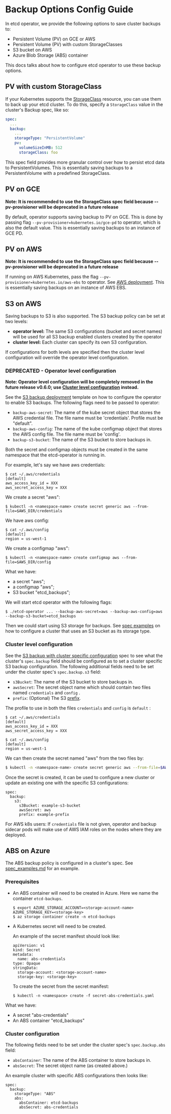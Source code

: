 # Backup Options Config Guide

In etcd operator, we provide the following options to save cluster backups to:
- Persistent Volume (PV) on GCE or AWS
- Persistent Volume (PV) with custom StorageClasses
- S3 bucket on AWS
- Azure Blob Storage (ABS) container

This docs talks about how to configure etcd operator to use these backup options.

## PV with custom StorageClass

If your Kubernetes supports the [StorageClass](https://kubernetes.io/docs/concepts/storage/persistent-volumes/#storageclasses) resource, you can use them to back up your etcd cluster. To do this, specify a `StorageClass` value in the cluster's Backup spec, like so:

```yaml
spec:
  ...
  backup:
    ...
    storageType: "PersistentVolume"
    pv:
      volumeSizeInMB: 512
      storageClass: foo
```

This spec field provides more granular control over how to persist etcd data to PersistentVolumes. This is essentially saving backups to a PersistentVolume with a predefined StorageClass.

## PV on GCE

**Note: It is recommended to use the StorageClass spec field because --pv-provisioner will be deprecated in a future release**

By default, operator supports saving backup to PV on GCE.
This is done by passing flag `--pv-provisioner=kubernetes.io/gce-pd` to operator, which is also the default value.
This is essentially saving backups to an instance of GCE PD.

## PV on AWS

**Note: It is recommended to use the StorageClass spec field because --pv-provisioner will be deprecated in a future release**

If running on AWS Kubernetes, pass the flag `--pv-provisioner=kubernetes.io/aws-ebs` to operator.
See [AWS deployment](../../example/deployment-aws.yaml).
This is essentially saving backups on an instance of AWS EBS.

## S3 on AWS

Saving backups to S3 is also supported. The S3 backup policy can be set at two levels:
- **operator level:** The same S3 configurations (bucket and secret names) will be used for all S3 backup enabled clusters created by the operator
- **cluster level:** Each cluster can specify its own S3 configuration.

If configurations for both levels are specified then the cluster level configuration will override the operator level configuration.

### DEPRECATED - Operator level configuration 

**Note: Operator level configuration will be completely removed in the future release v0.6.0; use [Cluster level configuration](#cluster-level-configuration) instead.**

See the [S3 backup deployment](../../example/deployment-s3-backup.yaml.template) template on how to configure the operator to enable S3 backups. The following flags need to be passed to operator:
- `backup-aws-secret`: The name of the kube secret object that stores the AWS credential file. The file name must be 'credentials'.
Profile must be "default".
- `backup-aws-config`: The name of the kube configmap object that stores the AWS config file. The file name must be 'config'.
- `backup-s3-bucket`: The name of the S3 bucket to store backups in.

Both the secret and configmap objects must be created in the same namespace that the etcd-operator is running in.

For example, let's say we have aws credentials:
```
$ cat ~/.aws/credentials
[default]
aws_access_key_id = XXX
aws_secret_access_key = XXX
```

We create a secret "aws":
```
$ kubectl -n <namespace-name> create secret generic aws --from-file=$AWS_DIR/credentials
```

We have aws config:
```
$ cat ~/.aws/config
[default]
region = us-west-1
```

We create a configmap "aws":
```
$ kubectl -n <namespace-name> create configmap aws --from-file=$AWS_DIR/config
```

What we have:
- a secret "aws";
- a configmap "aws";
- S3 bucket "etcd_backups";

We will start etcd operator with the following flags:
```
$ ./etcd-operator ... --backup-aws-secret=aws --backup-aws-config=aws --backup-s3-bucket=etcd_backups
```
Then we could start using S3 storage for backups. See [spec examples](spec_examples.md#three-members-cluster-with-s3-backup) on how to configure a cluster that uses an S3 bucket as its storage type.

### Cluster level configuration

See the [S3 backup with cluster specific configuration](https://github.com/coreos/etcd-operator/blob/master/doc/user/spec_examples.md#s3-backup-and-cluster-specific-s3-configuration) spec to see what the cluster's `spec.backup` field should be configured as to set a cluster specific S3 backup configuration. The following additional fields need to be set under the cluster spec's `spec.backup.s3` field:
- `s3Bucket`: The name of the S3 bucket to store backups in.
- `awsSecret`: The secret object name which should contain two files named `credentials` and `config` .
- `prefix`: (Optional) The S3 [prefix](http://docs.aws.amazon.com/AmazonS3/latest/dev/ListingKeysHierarchy.html).

The profile to use in both the files `credentials` and `config` is `default` :
```
$ cat ~/.aws/credentials
[default]
aws_access_key_id = XXX
aws_secret_access_key = XXX

$ cat ~/.aws/config
[default]
region = us-west-1
```

We can then create the secret named "aws" from the two files by:
```bash
$ kubectl -n <namespace-name> create secret generic aws --from-file=$AWS_DIR/credentials --from-file=$AWS_DIR/config
```

Once the secret is created, it can be used to configure a new cluster or update an existing one with the specific S3 configurations:
```
spec:
  backup:
    s3:
      s3Bucket: example-s3-bucket
      awsSecret: aws
      prefix: example-prefix
```

For AWS k8s users: If `credentials` file is not given,
operator and backup sidecar pods will make use of AWS IAM roles on the nodes where they are deployed.

## ABS on Azure

The ABS backup policy is configured in a cluster's spec.  See [spec_examples.md](spec_examples.md#three-member-cluster-with-abs-backup) for an example.

### Prerequisites

  * An ABS container will need to be created in Azure. Here we name the container `etcd-backups`.

    ```
    $ export AZURE_STORAGE_ACCOUNT=<storage-account-name> AZURE_STORAGE_KEY=<storage-key>
    $ az storage container create -n etcd-backups
    ```

  * A Kubernetes secret will need to be created.

      An example of the secret manifest should look like:
      ```
      apiVersion: v1
      kind: Secret
      metadata:
        name: abs-credentials
      type: Opaque
      stringData:
        storage-account: <storage-account-name>
        storage-key: <storage-key>
      ```

      To create the secret from the secret manifest:
      ```
      $ kubectl -n <namespace> create -f secret-abs-credentials.yaml
      ```

What we have:
- A secret "abs-credentials"
- An ABS container "etcd_backups"

### Cluster configuration

The following fields need to be set under the cluster spec's `spec.backup.abs` field:
- `absContainer`: The name of the ABS container to store backups in.
- `absSecret`: The secret object name (as created above.)

An example cluster with specific ABS configurations then looks like:
```
spec:
  backup:
    storageType: "ABS"
    abs:
      absContainer: etcd-backups
      absSecret: abs-credentials
```


